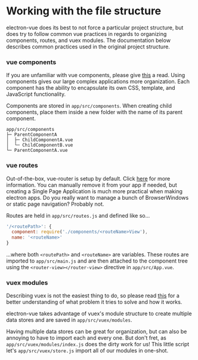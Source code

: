 # Working with the file structure
electron-vue does its best to not force a particular project structure, but does try to follow common vue practices in regards to organizing components, routes, and vuex modules. The documentation below describes common practices used in the original project structure.

### vue components
If you are unfamiliar with vue components, please give [this](http://vuejs.org/guide/application.html#Single-File-Components) a read. Using components gives our large complex applications more organization. Each component has the ability to encapsulate its own CSS, template, and JavaScript functionality.

Components are stored in `app/src/components`. When creating child components, place them inside a new folder with the name of its parent component.
```
app/src/components
├─ ParentComponentA
│  ├─ ChildComponentA.vue
│  └─ ChildComponentB.vue
└─ ParentComponentA.vue
```

### vue routes
Out-of-the-box, vue-router is setup by default. Click [here](https://github.com/vuejs/vue-router) for more information. You can manually remove it from your app if needed, but creating a Single Page Application is much more practical when making electron apps. Do you really want to manage a bunch of BrowserWindows or static page navigation? Probably not.

Routes are held in `app/src/routes.js` and defined like so...
```js
'/<routePath>': {
  component: require('./components/<routeName>View'),
  name: '<routeName>'
}
```
...where both `<routePath>` and `<routeName>` are variables. These routes are imported to `app/src/main.js` and are then attached to the component tree using the `<router-view></router-view>` directive in `app/src/App.vue`.

### vuex modules
Describing vuex is not the easiest thing to do, so please read [this](http://vuex.vuejs.org/en/intro.html) for a better understanding of what problem it tries to solve and how it works.

electron-vue takes advantage of vuex's module structure to create multiple data stores and are saved in `app/src/vuex/modules`. 

Having multiple data stores can be great for organization, but can also be annoying to have to import each and every one. But don't fret, as `app/src/vuex/modules/index.js` does the dirty work for us! This little script let's `app/src/vuex/store.js` import all of our modules in one-shot.